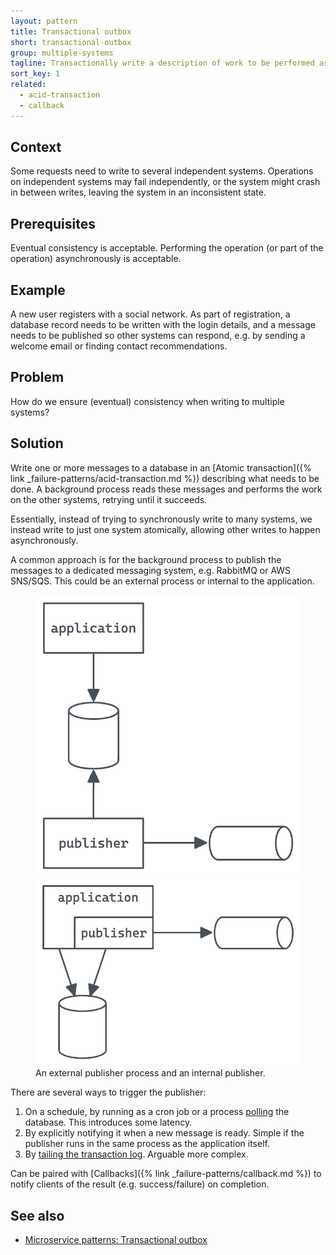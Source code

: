```yaml
---
layout: pattern
title: Transactional outbox
short: transactional-outbox
group: multiple-systems
tagline: Transactionally write a description of work to be performed asynchronously
sort_key: 1
related:
  - acid-transaction
  - callback
---
```


## Context

Some requests need to write to several independent systems. Operations on independent systems may fail independently, or the system might crash in between writes, leaving the system in an inconsistent state.

## Prerequisites

Eventual consistency is acceptable. Performing the operation (or part of the operation) asynchronously is acceptable.

## Example

A new user registers with a social network. As part of registration, a database record needs to be written with the login details, and a message needs to be published so other systems can respond, e.g. by sending a welcome email or finding contact recommendations.

## Problem

How do we ensure (eventual) consistency when writing to multiple systems?

## Solution

Write one or more messages to a database in an [Atomic transaction]({% link _failure-patterns/acid-transaction.md %}) describing what needs to be done. A background process reads these messages and performs the work on the other systems, retrying until it succeeds.

Essentially, instead of trying to synchronously write to many systems, we instead write to just one system atomically, allowing other writes to happen asynchronously.

 A common approach is for the background process to publish the messages to a dedicated messaging system, e.g. RabbitMQ or AWS SNS/SQS. This could be an external process or internal to the application.

<!-- markdownlint-disable MD033 -->
<figure>
  <img class="small-img" src="/public/assets/failure-patterns/outbox-ext-pub.png" alt="Outbox with an external publisher process"/>
  <img class="small-img" src="/public/assets/failure-patterns/outbox-int-pub.png" alt="Outbox with an internal publisher"/>
  <figcaption>An external publisher process and an internal publisher.</figcaption>
</figure>

There are several ways to trigger the publisher:

1. On a schedule, by running as a cron job or a process [polling](https://microservices.io/patterns/data/transaction-log-tailing.html) the database. This introduces some latency.
2. By explicitly notifying it when a new message is ready. Simple if the publisher runs in the same process as the application itself.
3. By [tailing the transaction log](https://microservices.io/patterns/data/transaction-log-tailing.html). Arguable more complex.

Can be paired with [Callbacks]({% link _failure-patterns/callback.md %}) to notify clients of the result (e.g. success/failure) on completion.

## See also

- [Microservice patterns: Transactional outbox](https://microservices.io/patterns/data/transactional-outbox.html)
